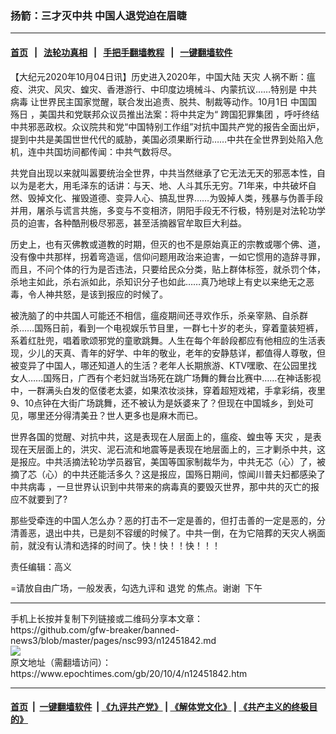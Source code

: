 ### 扬箭：三才灭中共 中国人退党迫在眉睫
------------------------

#### [首页](https://github.com/gfw-breaker/banned-news3/blob/master/README.md) &nbsp;&nbsp;|&nbsp;&nbsp; [法轮功真相](https://github.com/begood0513/basic/blob/master/README.md)  &nbsp;&nbsp;|&nbsp;&nbsp; [手把手翻墙教程](https://github.com/gfw-breaker/guides/wiki)  &nbsp;&nbsp;|&nbsp;&nbsp; [一键翻墙软件](https://github.com/gfw-breaker/nogfw/blob/master/README.md)  



<div><p>
 【大纪元2020年10月04日讯】历史进入2020年，中国大陆
 <ok href="https://www.epochtimes.com/gb/tag/%E5%A4%A9%E7%81%BE.html">
  天灾
 </ok>
 人祸不断：瘟疫、洪灾、风灾、蝗灾、香港游行、中印度边境械斗、内蒙抗议……特别是
 <ok href="https://www.epochtimes.com/gb/tag/%E4%B8%AD%E5%85%B1%E7%97%85%E6%AF%92.html">
  中共病毒
 </ok>
 让世界民主国家觉醒，联合发出追责、脱共、制裁等动作。10月1日
 <ok href="https://www.epochtimes.com/gb/tag/%E4%B8%AD%E5%9B%BD%E5%9B%BD%E6%AE%87%E6%97%A5.html">
  中国国殇日
 </ok>
 ，美国共和党联邦众议员推出法案：将中共定为“
 <ok href="https://www.epochtimes.com/gb/tag/%E8%B7%A8%E5%9B%BD%E7%8A%AF%E7%BD%AA%E9%9B%86%E5%9B%A2.html">
  跨国犯罪集团
 </ok>
 ，呼吁终结中共邪恶政权。众议院共和党“中国特别工作组”对抗中国共产党的报告全面出炉，提到中共是美国世世代代的威胁，美国必须果断行动……中共在全世界到处陷入危机，连中共国坊间都传闻：中共气数将尽。
</p>
<p>
 共党自出现以来就叫嚣要统治全世界，中共当然继承了它无法无天的邪恶本性，自以为是老大，用毛泽东的话讲：与天、地、人斗其乐无穷。71年来，中共破坏自然、毁掉文化、摧毁道德、变异人心、搞乱世界……为毁掉人类，残暴与伪善手段并用，屠杀与谎言共施，多变与不变相济，阴阳手段无不行极，特别是对法轮功学员的迫害，各种酷刑极尽邪恶，甚至活摘器官牟取巨大利益。
</p>
<p>
 历史上，也有灭佛教或道教的时期，但灭的也不是原始真正的宗教或哪个佛、道，没有像中共那样，拐着弯造谣，信仰问题用政治来迫害，一如它惯用的造辞寻罪，而且，不问个体的行为是否违法，只要给民众分类，贴上群体标签，就杀罚个体，杀地主如此，杀右派如此，杀知识分子也如此……真乃地球上有史以来绝无之恶毒，令人神共怒，是该到报应的时候了。
</p>
<p>
 被洗脑了的中共国人可能还不相信，瘟疫期间还寻欢作乐，杀亲宰熟、自杀群杀……国殇日前，看到一个电视娱乐节目里，一群七十岁的老头，穿着童装短裤，系着红肚兜，唱着歌颂邪党的童歌跳舞。人生在每个年龄段都应有他相应的生活表现，少儿的天真、青年的好学、中年的敬业，老年的安静慈详，都值得人尊敬，但被变异了中国人，哪还知道人的生活？老年人长期旅游、KTV嘿歌、在公园里找女人……国殇日，广西有个老妇就当场死在跳广场舞的舞台比赛中……在神话影视中，一群满头白发的伛偻老太婆，如果浓妆淡抹，穿着超短戏裙，手拿彩绢，夜里9、10点钟在大街广场跳舞，还不被认为是妖婆来了？但现在中国城乡，到处可见，哪里还分得清美丑？世人更多也是麻木而已。
</p>
<p>
 世界各国的觉醒、对抗中共，这是表现在人层面上的，瘟疫、蝗虫等
 <ok href="https://www.epochtimes.com/gb/tag/%E5%A4%A9%E7%81%BE.html">
  天灾
 </ok>
 ，是表现在天层面上的，洪灾、泥石流和地震等是表现在地层面上的，三才剿杀中共，这是报应。中共活摘法轮功学员器官，美国等国家制裁华为，中共无芯（心）了，被摘了芯（心）的中共还能活多久？这是报应，国殇日期间，惊闻川普夫妇都感染了
 <ok href="https://www.epochtimes.com/gb/tag/%E4%B8%AD%E5%85%B1%E7%97%85%E6%AF%92.html">
  中共病毒
 </ok>
 ，一旦世界认识到中共带来的病毒真的要毁灭世界，那中共的灭亡的报应不就要到了?
</p>
<p>
 那些受牵连的中国人怎么办？恶的打击不一定是善的，但打击善的一定是恶的，分清善恶，退出中共，已是刻不容缓的时候了。中共一倒，在为它陪葬的天灾人祸面前，就没有认清和选择的时间了。快！快！！快！！！
</p>
<p>
 责任编辑：高义
</p>
<p>
 =请放自由广场，一般发表，勾选九评和
 <ok href="https://www.epochtimes.com/gb/tag/%E9%80%80%E5%85%9A.html">
  退党
 </ok>
 的焦点。谢谢  下午
</p>
</div>
<hr/>
手机上长按并复制下列链接或二维码分享本文章：<br/>
https://github.com/gfw-breaker/banned-news3/blob/master/pages/nsc993/n12451842.md <br/>
<a href='https://github.com/gfw-breaker/banned-news3/blob/master/pages/nsc993/n12451842.md'><img src='https://github.com/gfw-breaker/banned-news3/blob/master/pages/nsc993/n12451842.md.png'/></a> <br/>
原文地址（需翻墙访问）：https://www.epochtimes.com/gb/20/10/4/n12451842.htm


------------------------
#### [首页](https://github.com/gfw-breaker/banned-news3/blob/master/README.md) &nbsp;|&nbsp; [一键翻墙软件](https://github.com/gfw-breaker/nogfw/blob/master/README.md) &nbsp;| [《九评共产党》](https://github.com/gfw-breaker/9ping.md/blob/master/README.md#九评之一评共产党是什么) | [《解体党文化》](https://github.com/gfw-breaker/jtdwh.md/blob/master/README.md) | [《共产主义的终极目的》](https://github.com/gfw-breaker/gczydzjmd.md/blob/master/README.md)


<img src='http://gfw-breaker.win/banned-news3/pages/nsc993/n12451842.md' width='0px' height='0px'/>